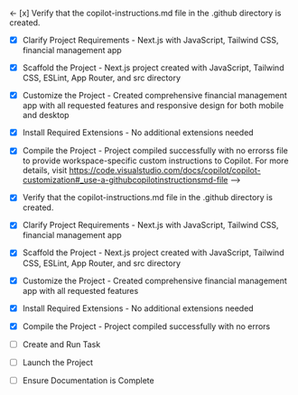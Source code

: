<- [x] Verify that the copilot-instructions.md file in the .github directory is created.

- [x] Clarify Project Requirements - Next.js with JavaScript, Tailwind CSS, financial management app

- [x] Scaffold the Project - Next.js project created with JavaScript, Tailwind CSS, ESLint, App Router, and src directory

- [x] Customize the Project - Created comprehensive financial management app with all requested features and responsive design for both mobile and desktop

- [x] Install Required Extensions - No additional extensions needed

- [x] Compile the Project - Project compiled successfully with no errorss file to provide workspace-specific custom instructions to Copilot. For more details, visit https://code.visualstudio.com/docs/copilot/copilot-customization#_use-a-githubcopilotinstructionsmd-file -->
- [x] Verify that the copilot-instructions.md file in the .github directory is created.

- [x] Clarify Project Requirements - Next.js with JavaScript, Tailwind CSS, financial management app

- [x] Scaffold the Project - Next.js project created with JavaScript, Tailwind CSS, ESLint, App Router, and src directory

- [x] Customize the Project - Created comprehensive financial management app with all requested features

- [x] Install Required Extensions - No additional extensions needed

- [x] Compile the Project - Project compiled successfully with no errors

- [ ] Create and Run Task
	<!--
	Verify that all previous steps have been completed.
	Check https://code.visualstudio.com/docs/debugtest/tasks to determine if the project needs a task. If so, use the create_and_run_task to create and launch a task based on package.json, README.md, and project structure.
	Skip this step otherwise.
	 -->

- [ ] Launch the Project
	<!--
	Verify that all previous steps have been completed.
	Prompt user for debug mode, launch only if confirmed.
	 -->

- [ ] Ensure Documentation is Complete
	<!--
	Verify that all previous steps have been completed.
	Verify that README.md and the copilot-instructions.md file in the .github directory exists and contains current project information.
	Clean up the copilot-instructions.md file in the .github directory by removing all HTML comments.
	 -->
